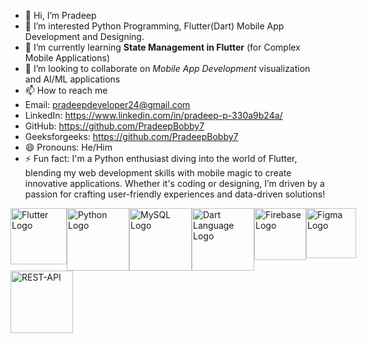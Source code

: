 - 👋 Hi, I’m Pradeep
- 👀 I’m interested Python Programming, Flutter(Dart) Mobile App Development and Designing.
- 🌱 I’m currently learning **State Management in Flutter** (for Complex Mobile Applications)
- 💞 I’m looking to collaborate on *Mobile App Development* visualization and AI/ML applications
- 📫 How to reach me
- Email: pradeepdeveloper24@gmail.com
- LinkedIn: https://www.linkedin.com/in/pradeep-p-330a9b24a/
- GitHub: https://github.com/PradeepBobby7
- Geeksforgeeks: https://github.com/PradeepBobby7
- 😄 Pronouns: He/Him
- ⚡ Fun fact: I'm a Python enthusiast diving into the world of Flutter, blending my web development skills with mobile magic to create innovative applications. Whether it's coding or designing, I’m driven by a passion for crafting user-friendly experiences and data-driven solutions!


<div style="display: flex; justify-content: space-between;">
  <img src="https://creazilla-store.fra1.digitaloceanspaces.com/icons/3253780/flutter-icon-md.png" alt="Flutter Logo" width="90">
  <img src="https://www.pngmart.com/files/23/Python-Logo-PNG-Photos.png" alt="Python Logo" width="100">
  <img src="https://www.pngplay.com/wp-content/uploads/7/Mysql-Logo-PNG-Free-File-Download.png" alt="MySQL Logo" width="100">
  <img src="https://uxwing.com/wp-content/themes/uxwing/download/brands-and-social-media/dart-programming-language-icon.png" alt="Dart Language Logo" width="100">
  <img src="https://firebase.google.com/downloads/brand-guidelines/PNG/logo-logomark.png" alt="Firebase Logo" width="83">
  <img src="https://brandslogos.com/wp-content/uploads/images/large/figma-logo.png" alt="Figma Logo" width="80">
</div>
<div style="display: flex; justify-content: space-between;">
  <img src="https://learnloner.com/wp-content/uploads/2024/02/1661493497844.png" alt="REST-API " width="100">
</div>
